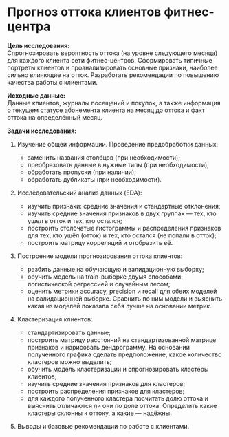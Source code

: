 # Прогноз оттока клиентов фитнес-центра <a class="tocSkip">

**Цель исследования:**  
Спрогнозировать вероятность оттока (на уровне следующего месяца) для каждого клиента сети фитнес-центров. Сформировать типичные портреты клиентов и проанализировать основные признаки, наиболее сильно влияющие на отток. Разработать рекомендации по повышению качества работы с клиентами.
    
**Исходные данные:**  
Данные клиентов, журналы посещений и покупок, а также информация о текущем статусе абонемента клиента на месяц до оттока и факт оттока на определённый месяц.  
  
**Задачи исследования:**  

1. Изучение общей информации. Проведение предобработки данных:
    - заменить названия столбцов (при необходимости);
    - преобразовать данные в нужные типы (при необходимости);
    - обработать пропуски (при наличии);
    - обработать дубликаты (при необходимости).    
    
    
2. Исследовательский анализ данных (EDA):  
   - изучить признаки: средние значения и стандартные отклонения;
   - изучить средние значения признаков в двух группах — тех, кто ушел в отток и тех, кто остался;
   - построить столбчатые гистограммы и распределения признаков для тех, кто ушёл (отток) и тех, кто остался (не попали в отток);
   - построить матрицу корреляций и отобразить её.
      
   
3. Построение модели прогнозирования оттока клиентов:
   - разбить данные на обучающую и валидационную выборку;
   - обучить модель на train-выборке двумя способами: логистической регрессией и случайным лесом;
   - оценить метрики accuracy, precision и recall для обеих моделей на валидационной выборке. Сравнить по ним модели и выяснить какая из моделей показала себя лучше на основании метрик.
     
   
 4. Кластеризация клиентов:
    - стандартизировать данные;
    - построить матрицу расстояний на стандартизованной матрице признаков и нарисовать дендрограмму. На основании полученного графика сделать предположение, какое количество кластеров можно выделить;
    - обучить модель кластеризации и спрогнозировать кластеры клиентов; 
    - изучить средние значения признаков для кластеров;
    - построить распределения признаков для кластеров;
    - для каждого полученного кластера посчитать долю оттока и выяснить отличаются ли они по доле оттока. Определить какие кластеры склонны к оттоку, а какие — надёжны.
    
    
 5. Выводы и базовые рекомендации по работе с клиентами.
